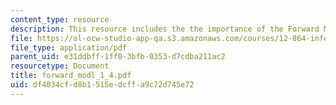 ```yaml
---
content_type: resource
description: This resource includes the the importance of the Forward Model.
file: https://ol-ocw-studio-app-qa.s3.amazonaws.com/courses/12-864-inference-from-data-and-models-spring-2005/df4034cfd8b1515edcffa9c72d745e72_forward_modl_1_4.pdf
file_type: application/pdf
parent_uid: e31ddbff-1ff0-3bfb-0353-d7cdba211ac2
resourcetype: Document
title: forward_modl_1_4.pdf
uid: df4034cf-d8b1-515e-dcff-a9c72d745e72
---
```

